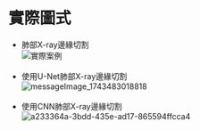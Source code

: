 # 實際圖式
- 肺部X-ray邊緣切割<br>
![實際案例](https://github.com/user-attachments/assets/eb7c4ffd-1016-4ac5-9b29-b351eaf2ff71)<br><br>
- 使用U-Net肺部X-ray邊緣切割<br>
![messageImage_1743483018818](https://github.com/user-attachments/assets/61174c98-71e2-476d-9112-aad737767e8e)<br><br>
- 使用CNN肺部X-ray邊緣切割<br>
![a233364a-3bdd-435e-ad17-865594ffcca4](https://github.com/user-attachments/assets/7a4195ac-aa9f-4f6b-9359-d1aace902195)<br><br>




